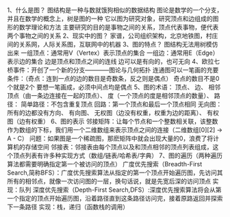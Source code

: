 1、什么是图？
    图结构是一种与数就饿狗相似的数据结构
    图论是数学的一个分支，并且在数学的概念上，树是图的一种
    它以图为研究对象，研究顶点和边组成的图形的数学理论和方法
    主要研究的目的是事物之间的关系，顶点代表事物，便代表两个事物之间的关系
2、现实中的图？
    家谱，公司组织架构，北京地铁图，村庄间的关系网，人际关系图，互联网中的机器
3、图的特点？
    图结构无法用树模仿出来
    一组顶点：通常用V（Vertex）表示顶点的集合
    一组边：通常用E（Edge）表示边的集合
        边是顶点和顶点之间的连线
        边可以是有向的，也可无向
4、欧拉七桥事件：开创了一个新的分支————图论与几何拓扑
    连通图可以一笔画的充要条件：（奇点：连到一点的边的数目是奇数条，反之则是偶点）
    奇点的数目不是0个就是2个
    要想一笔画成，必须中间点均是偶点
5、图的术语：
    顶点、
    边、
    相邻顶点（由一条边连接在一起的顶点）、
    度（一个顶点的度是相邻顶点的数量）、
    路径：
        简单路径：不包含重复顶点
        回路：第一个顶点和最后一个顶点相同
    无向图：所有的边都没有方向、
    有向图、
    无权图（边没有权重，权重为边的距离）、
    有权图（边有权重）
6、图的表示
    邻接矩阵：让每个节点和一个整数相关联，该整数作为数组的下标，我们用一个二维数组来表示顶点之间的连接（二维数组[0][2] -> A - C）
        问题：如果图是一个稀疏图，那麽矩阵中就会出现大量的0，浪费了将计算机的存储空间
    邻接表：邻接表由每个顶点以及和顶点相邻的顶点列表组成，这个顶点列表有许多种实现方式（数组/链表/哈希表/字典）
7、图的遍历（两种遍历算法都需要明确指定第一个被访问的顶点）
    广度优先搜索（Breadth-First Search,简称BFS）：广度优先搜索算法从指定的第一个顶点开始遍历图，先访问其所有的相邻点，就像一次访问图的一层，换句话说，就是先宽后深的访问顶点
        实现：队列
    深度优先搜索（Depth-First Search,DFS）:深度优先搜索算法将会从第一个指定的顶点开始遍历图，沿着路径直到这条路径访问完，接着原路返回并探索下一条路径
        实现：栈，递归（函数栈的调用）